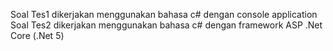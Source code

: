 Soal Tes1 dikerjakan menggunakan bahasa c# dengan console application
Soal Tes2 dikerjakan menggunakan bahasa c# dengan framework ASP .Net Core (.Net 5)
